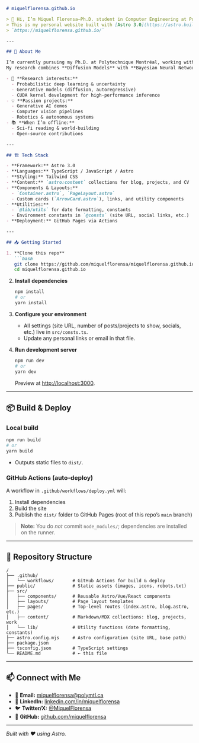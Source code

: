 ```markdown
# miquelflorensa.github.io

> 👋 Hi, I’m Miquel Florensa—Ph.D. student in Computer Engineering at Polytechnique Montréal  
> This is my personal website built with [Astro 3.0](https://astro.build) and deployed via GitHub Pages at:  
> `https://miquelflorensa.github.io/`

---

## 🚀 About Me

I’m currently pursuing my Ph.D. at Polytechnique Montréal, working with the BayesWorks and LITIV research groups.  
My research combines **Diffusion Models** with **Bayesian Neural Networks** to push the boundaries of uncertainty quantification and generative modeling.  

- 🔬 **Research interests:**  
  - Probabilistic deep learning & uncertainty  
  - Generative models (diffusion, autoregressive)  
  - CUDA kernel development for high‑performance inference  
- 💡 **Passion projects:**  
  - Generative AI demos  
  - Computer vision pipelines  
  - Robotics & autonomous systems  
- 📚 **When I’m offline:**  
  - Sci‑fi reading & world‑building  
  - Open‑source contributions  

---

## 🏗️ Tech Stack

- **Framework:** Astro 3.0  
- **Languages:** TypeScript / JavaScript / Astro  
- **Styling:** Tailwind CSS  
- **Content:** `astro:content` collections for blog, projects, and CV  
- **Components & Layouts:**  
  - `Container.astro`, `PageLayout.astro`  
  - Custom cards (`ArrowCard.astro`), links, and utility components  
- **Utilities:**  
  - `@lib/utils` for date formatting, constants  
  - Environment constants in `@consts` (site URL, social links, etc.)  
- **Deployment:** GitHub Pages via Actions

---

## 📥 Getting Started

1. **Clone this repo**  
   ```bash
   git clone https://github.com/miquelflorensa/miquelflorensa.github.io.git
   cd miquelflorensa.github.io
   ```

2. **Install dependencies**  
   ```bash
   npm install
   # or
   yarn install
   ```

3. **Configure your environment**  
   - All settings (site URL, number of posts/projects to show, socials, etc.) live in `src/consts.ts`.  
   - Update any personal links or email in that file.

4. **Run development server**  
   ```bash
   npm run dev
   # or
   yarn dev
   ```
   Preview at <http://localhost:3000>.

---

## 📦 Build & Deploy

### Local build
```bash
npm run build
# or
yarn build
```
- Outputs static files to `dist/`.

### GitHub Actions (auto‑deploy)
A workflow in `.github/workflows/deploy.yml` will:
1. Install dependencies  
2. Build the site  
3. Publish the `dist/` folder to GitHub Pages (root of this repo’s `main` branch)

> **Note:** You do *not* commit `node_modules/`; dependencies are installed on the runner.

---

## 📂 Repository Structure

```text
/
├── .github/
│   └── workflows/       # GitHub Actions for build & deploy
├── public/              # Static assets (images, icons, robots.txt)
├── src/
│   ├── components/      # Reusable Astro/Vue/React components
│   ├── layouts/         # Page layout templates
│   ├── pages/           # Top‑level routes (index.astro, blog.astro, etc.)
│   ├── content/         # Markdown/MDX collections: blog, projects, work
│   └── lib/             # Utility functions (date formatting, constants)
├── astro.config.mjs     # Astro configuration (site URL, base path)
├── package.json
├── tsconfig.json        # TypeScript settings
└── README.md            # ← this file
```

---

## 📫 Connect with Me

- 📧 **Email:** miquelflorensa@polymtl.ca  
- 💼 **LinkedIn:** [linkedin.com/in/miquelflorensa](https://linkedin.com/in/miquelflorensa)  
- 🐦 **Twitter/X:** [@MiquelFlorensa](https://twitter.com/MiquelFlorensa)  
- 📂 **GitHub:** [github.com/miquelflorensa](https://github.com/miquelflorensa)

---

*Built with ❤️ using Astro.*  
```
